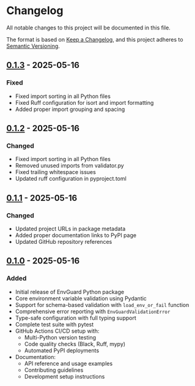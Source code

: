 # Changelog
All notable changes to this project will be documented in this file.

The format is based on [Keep a Changelog](https://keepachangelog.com/en/1.0.0/),
and this project adheres to [Semantic Versioning](https://semver.org/spec/v2.0.0.html).

## [0.1.3] - 2025-05-16
### Fixed
- Fixed import sorting in all Python files
- Fixed Ruff configuration for isort and import formatting
- Added proper import grouping and spacing

## [0.1.2] - 2025-05-16
### Changed
- Fixed import sorting in all Python files
- Removed unused imports from validator.py
- Fixed trailing whitespace issues
- Updated ruff configuration in pyproject.toml

## [0.1.1] - 2025-05-16
### Changed
- Updated project URLs in package metadata
- Added proper documentation links to PyPI page
- Updated GitHub repository references

## [0.1.0] - 2025-05-16
### Added
- Initial release of EnvGuard Python package
- Core environment variable validation using Pydantic
- Support for schema-based validation with `load_env_or_fail` function
- Comprehensive error reporting with `EnvGuardValidationError`
- Type-safe configuration with full typing support
- Complete test suite with pytest
- GitHub Actions CI/CD setup with:
  - Multi-Python version testing
  - Code quality checks (Black, Ruff, mypy)
  - Automated PyPI deployments
- Documentation:
  - API reference and usage examples
  - Contributing guidelines
  - Development setup instructions

[0.1.3]: https://github.com/cschanhniem/EnvGuard/compare/v0.1.2...v0.1.3
[0.1.2]: https://github.com/cschanhniem/EnvGuard/compare/v0.1.1...v0.1.2
[0.1.1]: https://github.com/cschanhniem/EnvGuard/compare/v0.1.0...v0.1.1
[0.1.0]: https://github.com/cschanhniem/EnvGuard/releases/tag/v0.1.0
